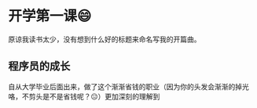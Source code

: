 # 开学第一课:smile:
原谅我读书太少，没有想到什么好的标题来命名写我的开篇曲。
## 程序员的成长
自从大学毕业后面出来，做了这个渐渐省钱的职业（因为你的头发会渐渐的掉光咯，不剪头是不是省钱呢？:expressionless:）更加深刻的理解到
